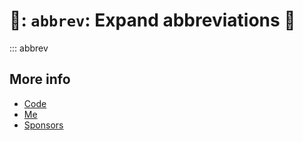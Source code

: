 # 🐜: `abbrev`: Expand abbreviations 🐜

::: abbrev

## More info

* [ Code ]( https://github.com/rec/abbrev )
* [ Me ]( https://github.com/rec )
* [ Sponsors ]( https://github.com/sponsors/rec )
